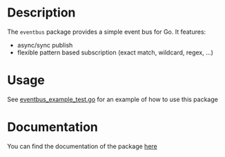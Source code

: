 # Description #

The `eventbus` package provides a simple event bus for Go. It
features:
- async/sync publish
- flexible pattern based subscription (exact match, wildcard, regex, ...)

# Usage #

See [eventbus_example_test.go](eventbus_example_test.go) for an example of how to use this package

# Documentation #

You can find the documentation of the package [here](https://pkg.go.dev/github.com/montag451/go-eventbus)
